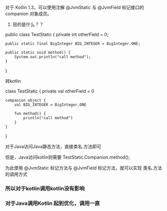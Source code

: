 

对于 Kotlin 1.3，可以使用注解 @JvmStatic 与 @JvmField 标记接口的 companion 对象成员。

1. 目的是什么？？

public class TestStatic {
    private int otherField = 0;

    public static final BigInteger BIG_INTEGER = BigInteger.ONE;

    public static void method() {
        System.out.println("call method");
    }
}

转kotlin

class TestStatic {
    private val otherField = 0

    companion object {
        val BIG_INTEGER = BigInteger.ONE

        fun method() {
            println("call method")
        }
    }
}

对于Java访问Java静态方法，直接类名.方法即可

但是，Java访问kotlin则需要 TestStatic.Companion.method();

为此使用 @JvmStatic 标记方法与 @JvmField 标记方法，就可以实现 类名.方法的调用方式

### 所以对于kotlin调用kotlin没有影响

### 对于Java调用Kotlin 起到优化，调用一直

